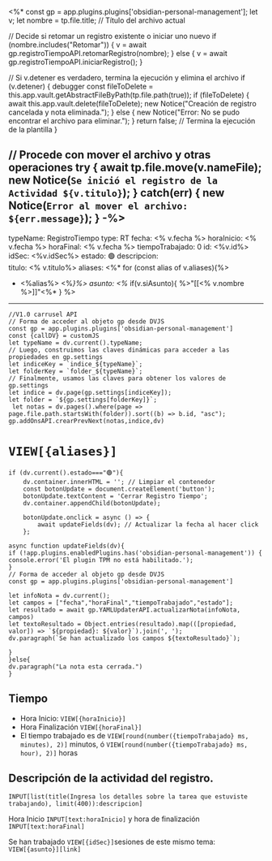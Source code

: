 <%*
const gp = app.plugins.plugins['obsidian-personal-management'];
let v;
let nombre = tp.file.title; // Título del archivo actual

// Decide si retomar un registro existente o iniciar uno nuevo
if (nombre.includes("Retomar")) {
    v = await gp.registroTiempoAPI.retomarRegistro(nombre);
} else {
    v = await gp.registroTiempoAPI.iniciarRegistro();
}

// Si v.detener es verdadero, termina la ejecución y elimina el archivo
if (v.detener) {
debugger
    const fileToDelete = this.app.vault.getAbstractFileByPath(tp.file.path(true));
    if (fileToDelete) {
        await this.app.vault.delete(fileToDelete);
        new Notice("Creación de registro cancelada y nota eliminada.");
    } else {
        new Notice("Error: No se pudo encontrar el archivo para eliminar.");
    }
    return false; // Termina la ejecución de la plantilla
}

// Procede con mover el archivo y otras operaciones
try {
    await tp.file.move(v.nameFile);
    new Notice(`Se inició el registro de la Actividad ${v.titulo}`);
} catch(err) {
    new Notice(`Error al mover el archivo: ${err.message}`);
}
-%>
---
typeName: RegistroTiempo
type: RT
fecha: <% v.fecha %>
horaInicio: <% v.fecha %>
horaFinal: <%  v.fecha %>
tiempoTrabajado: 0
id: <%v.id%>
idSec: <%v.idSec%>
estado: 🟢
descripcion:  
titulo: <% v.titulo%> 
aliases: <%* for (const alias of v.aliases){%>
- <%alias%> <%*}%>
asunto: <%* if(v.siAsunto){ %>"[[<% v.nombre %>]]"<%* } %>
---

```dataviewjs
//V1.0 carrusel API
// Forma de acceder al objeto gp desde DVJS
const gp = app.plugins.plugins['obsidian-personal-management']
const {callDV} = customJS
let typeName = dv.current().typeName;
// Luego, construimos las claves dinámicas para acceder a las propiedades en gp.settings
let indiceKey = `indice_${typeName}`;
let folderKey = `folder_${typeName}`;
// Finalmente, usamos las claves para obtener los valores de gp.settings
let indice = dv.page(gp.settings[indiceKey]);
let folder = `${gp.settings[folderKey]}`;
 let notas = dv.pages().where(page => page.file.path.startsWith(folder)).sort((b) => b.id, "asc");
gp.addOnsAPI.crearPrevNext(notas,indice,dv)
```
# `VIEW[{aliases}]`
```dataviewjs
if (dv.current().estado==="🟢"){
	dv.container.innerHTML = ''; // Limpiar el contenedor
    const botonUpdate = document.createElement('button');
    botonUpdate.textContent = 'Cerrar Registro Tiempo';
    dv.container.appendChild(botonUpdate);

    botonUpdate.onclick = async () => {
        await updateFields(dv); // Actualizar la fecha al hacer click
    };

async function updateFields(dv){
if (!app.plugins.enabledPlugins.has('obsidian-personal-management')) {
console.error('El plugin TPM no está habilitado.');
}
// Forma de acceder al objeto gp desde DVJS
const gp = app.plugins.plugins['obsidian-personal-management']

let infoNota = dv.current();
let campos = ["fecha","horaFinal","tiempoTrabajado","estado"];
let resultado = await gp.YAMLUpdaterAPI.actualizarNota(infoNota, campos)
let textoResultado = Object.entries(resultado).map(([propiedad, valor]) => `${propiedad}: ${valor}`).join(', ');
dv.paragraph(`Se han actualizado los campos ${textoResultado}`);

}
}else{
dv.paragraph("La nota esta cerrada.")
}
```
## Tiempo
- Hora Inicio: `VIEW[{horaInicio}]`
- Hora Finalización `VIEW[{horaFinal}]`
- El tiempo trabajado es de `VIEW[round(number({tiempoTrabajado} ms, minutes), 2)]` minutos, ó `VIEW[round(number({tiempoTrabajado} ms, hour), 2)]` horas 

## Descripción de la actividad del registro.
```meta-bind
INPUT[list(title(Ingresa los detalles sobre la tarea que estuviste trabajando), limit(400)):descripcion]
```

Hora Inicio `INPUT[text:horaInicio]`  y hora de finalización `INPUT[text:horaFinal]`

Se han trabajado `VIEW[{idSec}]`sesiones de este mismo tema: `VIEW[{asunto}][link]`
